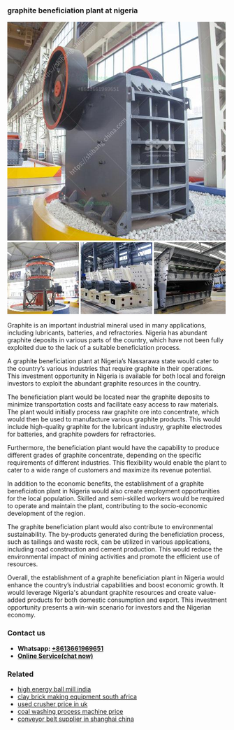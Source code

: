 <h3>graphite beneficiation plant at nigeria</h3><img src='1706755813.jpg' alt=''><p>Graphite is an important industrial mineral used in many applications, including lubricants, batteries, and refractories. Nigeria has abundant graphite deposits in various parts of the country, which have not been fully exploited due to the lack of a suitable beneficiation process.</p><p>A graphite beneficiation plant at Nigeria’s Nassarawa state would cater to the country’s various industries that require graphite in their operations. This investment opportunity in Nigeria is available for both local and foreign investors to exploit the abundant graphite resources in the country.</p><p>The beneficiation plant would be located near the graphite deposits to minimize transportation costs and facilitate easy access to raw materials. The plant would initially process raw graphite ore into concentrate, which would then be used to manufacture various graphite products. This would include high-quality graphite for the lubricant industry, graphite electrodes for batteries, and graphite powders for refractories.</p><p>Furthermore, the beneficiation plant would have the capability to produce different grades of graphite concentrate, depending on the specific requirements of different industries. This flexibility would enable the plant to cater to a wide range of customers and maximize its revenue potential.</p><p>In addition to the economic benefits, the establishment of a graphite beneficiation plant in Nigeria would also create employment opportunities for the local population. Skilled and semi-skilled workers would be required to operate and maintain the plant, contributing to the socio-economic development of the region.</p><p>The graphite beneficiation plant would also contribute to environmental sustainability. The by-products generated during the beneficiation process, such as tailings and waste rock, can be utilized in various applications, including road construction and cement production. This would reduce the environmental impact of mining activities and promote the efficient use of resources.</p><p>Overall, the establishment of a graphite beneficiation plant in Nigeria would enhance the country’s industrial capabilities and boost economic growth. It would leverage Nigeria's abundant graphite resources and create value-added products for both domestic consumption and export. This investment opportunity presents a win-win scenario for investors and the Nigerian economy.</p><h3>Contact us</h3><ul><li><strong>Whatsapp:&nbsp;<a href="https://wa.me/8613661969651">+8613661969651</a></strong></li><li><a href="https://swt.shibang-china.com/?git&amp;zhl&amp;graphite beneficiation plant at nigeria"><strong>Online Service(chat now)</strong></a></li></ul><h3>Related</h3><ul><li><a href='high energy ball mill india.md'>high energy ball mill india</a></li><li><a href='clay brick making equipment south africa.md'>clay brick making equipment south africa</a></li><li><a href='used crusher price in uk.md'>used crusher price in uk</a></li><li><a href='coal washing process machine price.md'>coal washing process machine price</a></li><li><a href='conveyor belt supplier in shanghai china.md'>conveyor belt supplier in shanghai china</a></li></ul>